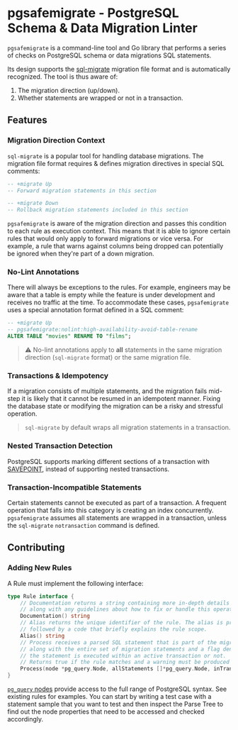 # pgsafemigrate - PostgreSQL Schema & Data Migration Linter

`pgsafemigrate` is a command-line tool and Go library
that performs a series of checks
on PostgreSQL schema or data migrations SQL statements.

Its design supports the [sql-migrate](https://github.com/rubenv/sql-migrate)
migration file format and is automatically recognized. The tool is thus aware of:
1. The migration direction (up/down).
2. Whether statements are wrapped or not in a transaction.

## Features

### Migration Direction Context

`sql-migrate` is a popular tool for handling database migrations.
The migration file format requires & defines migration directives in special
SQL comments:

```sql
-- +migrate Up
-- Forward migration statements in this section

-- +migrate Down
-- Rollback migration statements included in this section
```

`pgsafemigrate` is aware of the migration direction and passes this condition
to each rule as execution context. This means that
it is able to ignore certain rules that would only apply to forward migrations or vice versa.
For example, a rule that warns against columns being dropped can potentially
be ignored when they're part of a down migration.

### No-Lint Annotations

There will always be exceptions to the rules. For example, engineers may be
aware that a table is empty while the feature is under development
and receives no traffic at the time. To accommodate these cases, `pgsafemigrate`
uses a special annotation format defined in a SQL comment:

```sql
-- +migrate Up
-- pgsafemigrate:nolint:high-availability-avoid-table-rename
ALTER TABLE "movies" RENAME TO "films";
```

> :warning: No-lint annotations apply to **all** statements in the same migration direction (`sql-migrate` format) or the same migration file.

### Transactions & Idempotency

If a migration consists of multiple statements, and the migration fails
mid-step it is likely that it cannot be resumed in an idempotent manner.
Fixing the database state or modifying the migration can be a risky
and stressful operation.

> `sql-migrate` by default wraps all migration statements in a transaction.

### Nested Transaction Detection

PostgreSQL supports marking different sections of a transaction with [SAVEPOINT](https://www.postgresql.org/docs/current/sql-savepoint.html),
instead of supporting nested transactions.

### Transaction-Incompatible Statements

Certain statements cannot be executed as part of a transaction.
A frequent operation that falls into this category is creating an index concurrently.
`pgsafemigrate` assumes all statements are wrapped in a transaction,
unless the `sql-migrate` `notransaction` command is defined.

## Contributing

### Adding New Rules

A Rule must implement the following interface:

```go
type Rule interface {
    // Documentation returns a string containing more in-depth details and insights on the rule logic,
    // along with any guidelines about how to fix or handle this operation optimally.
    Documentation() string
    // Alias returns the unique identifier of the rule. The alias is prefixed with a shared category prefix,
    // followed by a code that briefly explains the rule scope.
    Alias() string
    // Process receives a parsed SQL statement that is part of the migration,
    // along with the entire set of migration statements and a flag denoting that
    // the statement is executed within an active transaction or not.
    // Returns true if the rule matches and a warning must be produced for this statement.
    Process(node *pg_query.Node, allStatements []*pg_query.Node, inTransaction bool) bool
}
```

[`pg_query` nodes](https://github.com/pganalyze/pg_query_go) provide access to the full range of PostgreSQL syntax.
See existing rules for examples. You can start by writing a test case with a statement sample that you want to test and then
inspect the Parse Tree to find out the node properties that need to be accessed and checked accordingly.
